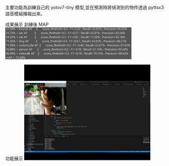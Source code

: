 主要功能為訓練自己的 yolov7-tiny 模型,並在預測時將偵測到的物件透過 pyttsx3 語音模組播報出來。

成果展示
訓練後 MAP
<img src="圖片1.png" width="400">
 
功能展示
<img src="圖片2.png" width="400">
